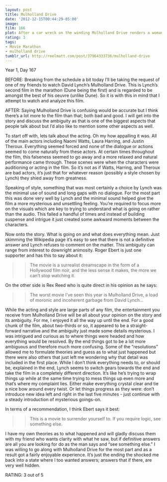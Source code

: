 ```yaml
---
layout: post
title: Mulholland Drive
date: '2012-12-15T00:44:29-05:00'
image: 
film: 166
plot: After a car wreck on the winding Mulholland Drive renders a woman amnesic, she and a perky Hollywood-hopeful search for clues and answers across Los Angeles in a twisting venture beyond dreams and reality.
rating: 3
tags:
- Movie Marathon
- mulholland drive
tumblr_url: http://reelmatt.com/post/37964333736/mulholland-drive
---
```


Year 1, Day 167

BEFORE: Breaking from the schedule a bit today I’ll be taking the request of one of my friends to watch David Lynch’s Mulholland Drive. This is Lynch’s second film in the marathon (Dune being the first) and is regarded to be amongst the best of his oeuvre (unlike Dune). So it is with this in mind that I attempt to watch and analyze this film.

AFTER: Saying Mulholland Drive is confusing would be accurate but I think there’s a lot more to the film than that; both bad and good. I will get into the story and discuss the ambiguity as that is one of the biggest aspects that people talk about but I’d also like to mention some other aspects as well.

To start off with, lets talk about the acting. Oh my how appalling it was. All of the main actors including Naomi Watts, Laura Harring, and Justin Theroux. Everything seemed forced and none of the dialogue or actions seemed to come naturally from these actors. At certain times throughout the film, this falseness seemed to go away and a more relaxed and natural performance came through. These scenes were when the characters were auditioning or acting in the film. So it’s not as if Watts, Harring, and Theroux are bad actors, it’s just that for whatever reason (possibly a style chosen by Lynch) they shied away from greatness.

Speaking of style, something that was most certainly a choice by Lynch was the minimal use of sound and long gaps with no dialogue. For the most part this was done very well by Lynch and the minimal sound helped give the film a more mysterious and unsettling feeling. You’re required to focus more on the visuals which are key to trying to understand what is going on rather than the audio. This failed a handful of times and instead of building suspense and intrigue it just created some awkward moments between the characters.

Now onto the story. What is going on and what does everything mean. Just skimming the Wikipedia page it’s easy to see that there is not a definitive answer and Lynch refuses to comment on the matter. This ambiguity can range from interest to downright animosity. Roger Ebert is just one supporter and has this to say about it:

>>The movie is a surrealist dreamscape in the form of a Hollywood film noir, and the less sense it makes, the more we can’t stop watching it.

On the other side is Rex Reed who is quite direct in his opinion as he says:

>>The worst movie I’ve seen this year is Mulholland Drive, a load of moronic and incoherent garbage from David Lynch…

While the acting and style are large parts of any film, the entertainment you receive from Mulholland Drive will be all about your opinion on the story and its ambiguity. For me, I enjoyed it all the way up until the end. For a good chunk of the film, about two-thirds or so, it appeared to be a straight-forward narrative and the ambiguity just made some details mysterious. I was intrigued and curious as to where things were headed and how everything would be resolved. By the end things got to be a lot more ambiguous and therefore much more confusing. Some of the “resolutions” allowed me to formulate theories and guess as to what just happened but there were also others that just left me wondering why that detail was included in the first place. While I don’t think everything needs to, or should be, explained in the end, Lynch seems to switch gears towards the end and take the film in a completely different direction. It’s like he’s trying to wrap things up while at the same time trying to mess things up even more and that’s where my complaint lies. Either make everything crystal clear and tie a nice bow around every twist. Or let things progress as they were: don’t introduce new idea left and right in the last five minutes - just continue with a steady introduction of mysterious goings-on.

In terms of a recommendation, I think Ebert says it best:

>>This is a movie to surrender yourself to. If you require logic, see something else.

I have my own theories as to what happened and will gladly discuss them with my friend who wants clarity with what he saw, but if definitive answers are all you are looking for do as the man says and “see something else.” I was willing to go along with Mulholland Drive for the most part and as a result got a fairly enjoyable experience. It’s just the ending the shocked me back into a state where I too wanted answers; answers that if there, are very well hidden.

RATING: 3 out of 5
